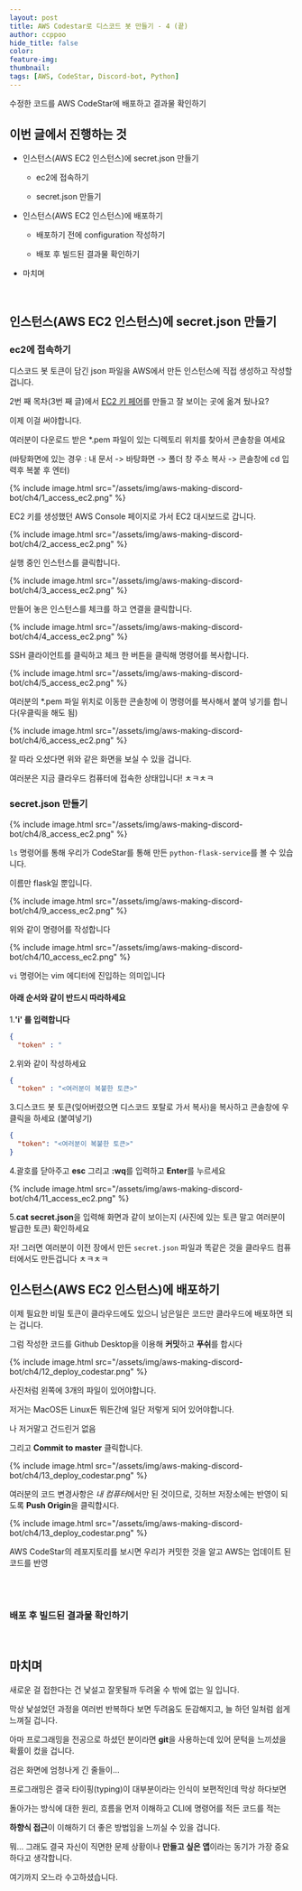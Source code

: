 ```yaml
---
layout: post
title: AWS Codestar로 디스코드 봇 만들기 - 4 (끝)
author: ccppoo
hide_title: false
color:
feature-img:
thumbnail:
tags: [AWS, CodeStar, Discord-bot, Python]
---
```


수정한 코드를 AWS CodeStar에 배포하고 결과물 확인하기

## 이번 글에서 진행하는 것

- 인스턴스(AWS EC2 인스턴스)에 secret.json 만들기

  - ec2에 접속하기

  - secret.json 만들기

- 인스턴스(AWS EC2 인스턴스)에 배포하기

  - 배포하기 전에 configuration 작성하기

  - 배포 후 빌드된 결과물 확인하기

- 마치며

<br>

## 인스턴스(AWS EC2 인스턴스)에 secret.json 만들기

### ec2에 접속하기

디스코드 봇 토큰이 담긴 json 파일을 AWS에서 만든 인스턴스에 직접 생성하고 작성할 겁니다.

2번 째 목차(3번 째 글)에서 [EC2 키 페어](./Discordbot-with-CodeStar-2.html)를 만들고 잘 보이는 곳에 옮겨 뒀나요?

이제 이걸 써야합니다.

여러분이 다운로드 받은 \*.pem 파일이 있는 디렉토리 위치를 찾아서 콘솔창을 여세요

(바탕화면에 있는 경우 : 내 문서 -> 바탕화면 -> 폴더 창 주소 복사 -> 콘솔창에 cd 입력후 복붙 후 엔터)

{% include image.html src="/assets/img/aws-making-discord-bot/ch4/1_access_ec2.png" %}

EC2 키를 생성했던 AWS Console 페이지로 가서 EC2 대시보드로 갑니다.

{% include image.html src="/assets/img/aws-making-discord-bot/ch4/2_access_ec2.png" %}

실행 중인 인스턴스를 클릭합니다.

{% include image.html src="/assets/img/aws-making-discord-bot/ch4/3_access_ec2.png" %}

만들어 놓은 인스턴스를 체크를 하고 연결을 클릭합니다.

{% include image.html src="/assets/img/aws-making-discord-bot/ch4/4_access_ec2.png" %}

SSH 클라이언트를 클릭하고 체크 한 버튼을 클릭해 명령어를 복사합니다.

{% include image.html src="/assets/img/aws-making-discord-bot/ch4/5_access_ec2.png" %}

여러분의 \*.pem 파일 위치로 이동한 콘솔창에 이 명령어를 복사해서 붙여 넣기를 합니다(우클릭을 해도 됨)

{% include image.html src="/assets/img/aws-making-discord-bot/ch4/6_access_ec2.png" %}

잘 따라 오셨다면 위와 같은 화면을 보실 수 있을 겁니다.

여러분은 지금 클라우드 컴퓨터에 접속한 상태입니다! ㅊㅋㅊㅋ

### secret.json 만들기

{% include image.html src="/assets/img/aws-making-discord-bot/ch4/8_access_ec2.png" %}

`ls` 명령어를 통해 우리가 CodeStar를 통해 만든 `python-flask-service`를 볼 수 있습니다.

이름만 flask일 뿐입니다.

{% include image.html src="/assets/img/aws-making-discord-bot/ch4/9_access_ec2.png" %}

위와 같이 명령어를 작성합니다

{% include image.html src="/assets/img/aws-making-discord-bot/ch4/10_access_ec2.png" %}

`vi` 명령어는 vim 에디터에 진입하는 의미입니다

#### 아래 순서와 같이 반드시 따라하세요

1.**'i' 를 입력합니다**

```json
{
  "token" : "
```

2.위와 같이 작성하세요

```json
{
  "token" : "<여러분이 복붙한 토큰>"
```

3.디스코드 봇 토큰(잊어버렸으면 디스코드 포탈로 가서 복사)을 복사하고 콘솔창에 우클릭을 하세요 (붙여넣기)

```json
{
  "token": "<여러분이 복붙한 토큰>"
}
```

4.괄호를 닫아주고 **esc** 그리고 **:wq**를 입력하고 **Enter**를 누르세요

{% include image.html src="/assets/img/aws-making-discord-bot/ch4/11_access_ec2.png" %}

5.**cat secret.json**을 입력해 화면과 같이 보이는지 (사진에 있는 토큰 말고 여러분이 발급한 토큰) 확인하세요

자! 그러면 여러분이 이전 장에서 만든 `secret.json` 파일과 똑같은 것을 클라우드 컴퓨터에서도 만든겁니다 ㅊㅋㅊㅋ

## 인스턴스(AWS EC2 인스턴스)에 배포하기

이제 필요한 비밀 토큰이 클라우드에도 있으니 남은일은 코드만 클라우드에 배포하면 되는 겁니다.

그럼 작성한 코드를 Github Desktop을 이용해 **커밋**하고 **푸쉬**를 합시다

{% include image.html src="/assets/img/aws-making-discord-bot/ch4/12_deploy_codestar.png" %}

사진처럼 왼쪽에 3개의 파일이 있어야합니다.

저거는 MacOS든 Linux든 뭐든간에 일단 저렇게 되어 있어야합니다.

나 저거말고 건드린거 없음

그리고 **Commit to master** 클릭합니다.

{% include image.html src="/assets/img/aws-making-discord-bot/ch4/13_deploy_codestar.png" %}

여러분의 코드 변경사항은 *내 컴퓨터*에서만 된 것이므로, 깃허브 저장소에는 반영이 되도록 **Push Origin**을 클릭합시다.

{% include image.html src="/assets/img/aws-making-discord-bot/ch4/13_deploy_codestar.png" %}

AWS CodeStar의 레포지토리를 보시면 우리가 커밋한 것을 알고 AWS는 업데이트 된 코드를 반영 

<br>

<br>

### 배포 후 빌드된 결과물 확인하기

<br>

## 마치며

새로운 걸 접한다는 건 낯설고 잘못될까 두려울 수 밖에 없는 일 입니다.

막상 낯설었던 과정을 여러번 반복하다 보면 두려움도 둔감해지고, 늘 하던 일처럼 쉽게 느껴질 겁니다.

아마 프로그래밍을 전공으로 하셨던 분이라면 **git**을 사용하는데 있어 문턱을 느끼셨을 확률이 컸을 겁니다.

검은 화면에 엄청나게 긴 줄들이...

프로그래밍은 결국 타이핑(typing)이 대부분이라는 인식이 보편적인데 막상 하다보면

돌아가는 방식에 대한 원리, 흐름을 먼저 이해하고 CLI에 명령어를 적든 코드를 적는

**하향식 접근**이 이해하기 더 좋은 방법임을 느끼실 수 있을 겁니다.

뭐... 그래도 결국 자신이 직면한 문제 상황이나 **만들고 싶은 앱**이라는 동기가 가장 중요하다고 생각합니다.

여기까지 오느라 수고하셨습니다.

